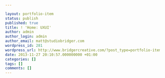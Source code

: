 ```yaml
---

layout: portfolio-item
status: publish
published: true
title: ! 'Home: UXUI'
author: admin
author_login: admin
author_email: matt@studiobridger.com
wordpress_id: 281
wordpress_url: http://www.bridgercreative.com/?post_type=portfolio-item&#038;p=281
date: 2013-11-27 20:10:57.000000000 +01:00
categories: []
tags: []
comments: []
---
```

